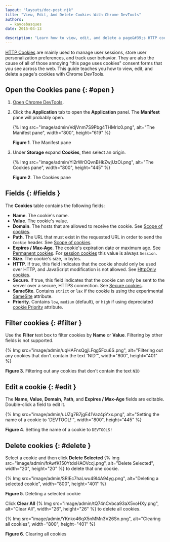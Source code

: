 ```yaml
---
layout: "layouts/doc-post.njk"
title: "View, Edit, And Delete Cookies With Chrome DevTools"
authors:
  - kaycebasques
date: 2015-04-13

description: "Learn how to view, edit, and delete a page&#39;s HTTP cookies using Chrome DevTools."
---
```


[HTTP Cookies][1] are mainly used to manage user sessions, store user personalization preferences,
and track user behavior. They are also the cause of all of those annoying "this page uses cookies"
consent forms that you see across the web. This guide teaches you how to view, edit, and delete a
page's cookies with Chrome DevTools.

## Open the Cookies pane {: #open }

1.  [Open Chrome DevTools][2].
2.  Click the **Application** tab to open the **Application** panel. The **Manifest** pane will
    probably open.

    {% Img src="image/admin/VdjVnm7S9Pbg4THMrlc0.png", alt="The Manifest pane", width="800", height="619" %}

    **Figure 1**. The Manifest pane

3.  Under **Storage** expand **Cookies**, then select an origin.

    {% Img src="image/admin/Yl2rWrOQvnBHkZwjUzOi.png", alt="The Cookies pane", width="800", height="445" %}

    **Figure 2**. The Cookies pane

## Fields {: #fields }

The **Cookies** table contains the following fields:

- **Name**. The cookie's name.
- **Value**. The cookie's value.
- **Domain**. The hosts that are allowed to receive the cookie. See [Scope of cookies][3].
- **Path**. The URL that must exist in the requested URL in order to send the `Cookie` header. See
  [Scope of cookies][4].
- **Expires / Max-Age**. The cookie's expiration date or maximum age. See [Permanent cookies][5].
  For [session cookies][6] this value is always `Session`.
- **Size**. The cookie's size, in bytes.
- **HTTP**. If true, this field indicates that the cookie should only be used over HTTP, and
  JavaScript modification is not allowed. See [HttpOnly cookies][7].
- **Secure**. If true, this field indicates that the cookie can only be sent to the server over a
  secure, HTTPS connection. See [Secure cookies][8].
- **SameSite**. Contains `strict` or `lax` if the cookie is using the experimental [SameSite][9]
  attribute.
- **Priority**. Contains `low`, `medium` (default), or `high` if using depreciated [cookie
  Priority][10] attribute.

## Filter cookies {: #filter }

Use the **Filter** text box to filter cookies by **Name** or **Value**. Filtering by other fields is
not supported.

{% Img src="image/admin/uqHAFnsQgjLFqg5Fcu6S.png", alt="Filtering out any cookies that don't contain the text 'NID'", width="800", height="401" %}

**Figure 3**. Filtering out any cookies that don't contain the text `NID`

## Edit a cookie {: #edit }

The **Name**, **Value**, **Domain**, **Path**, and **Expires / Max-Age** fields are editable.
Double-click a field to edit it.

{% Img src="image/admin/uUZg7B7jgE41Vaz4pYxx.png", alt="Setting the name of a cookie to 'DEVTOOL!'", width="800", height="445" %}

**Figure 4**. Setting the name of a cookie to `DEVTOOLS!`

## Delete cookies {: #delete }

Select a cookie and then click **Delete Selected**
{% Img src="image/admin/frAwfK150YtdxHAOVccj.png", alt="Delete Selected", width="20", height="20" %} to delete that one cookie.

{% Img src="image/admin/SRIEc7haLwu49I4A94yg.png", alt="Deleting a selected cookie", width="800", height="401" %}

**Figure 5**. Deleting a selected cookie

Click **Clear All** {% Img src="image/admin/tQ74nCvbca93aX5voHXy.png", alt="Clear All", width="26", height="26" %} to delete all
cookies.

{% Img src="image/admin/YKnko46qX5nMMn3V26Sn.png", alt="Clearing all cookies", width="800", height="401" %}

**Figure 6**. Clearing all cookies

[1]: https://developer.mozilla.org/en-US/docs/Web/HTTP/Cookies
[2]: /web/tools/chrome-devtools/open
[3]: https://developer.mozilla.org/en-US/docs/Web/HTTP/Cookies#Scope_of_cookies
[4]: https://developer.mozilla.org/en-US/docs/Web/HTTP/Cookies#Scope_of_cookies
[5]: https://developer.mozilla.org/en-US/docs/Web/HTTP/Cookies#Permanent_cookies
[6]: https://developer.mozilla.org/en-US/docs/Web/HTTP/Cookies#Session_cookies
[7]: https://developer.mozilla.org/en-US/docs/Web/HTTP/Cookies#Secure_and_HttpOnly_cookies
[8]: https://developer.mozilla.org/en-US/docs/Web/HTTP/Cookies#Secure_and_HttpOnly_cookies
[9]: https://developer.mozilla.org/en-US/docs/Web/HTTP/Cookies#SameSite_cookies
[10]: https://bugs.chromium.org/p/chromium/issues/detail?id=232693
